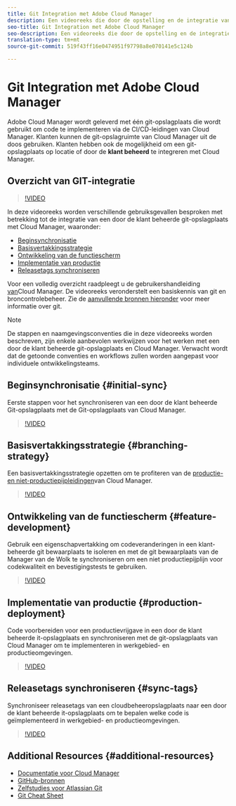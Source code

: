 ```yaml
---
title: Git Integration met Adobe Cloud Manager
description: Een videoreeks die door de opstelling en de integratie van een klant-beheerde (on-premise) git bewaarplaats met de Manager van de Wolk van Adobe loopt.
seo-title: Git Integration met Adobe Cloud Manager
seo-description: Een videoreeks die door de opstelling en de integratie van een klant-beheerde (on-premise) git bewaarplaats met de Manager van de Wolk van Adobe loopt.
translation-type: tm+mt
source-git-commit: 519f43ff16e0474951f97798a8e070141e5c124b

---
```



# Git Integration met Adobe Cloud Manager

Adobe Cloud Manager wordt geleverd met één git-opslagplaats die wordt gebruikt om code te implementeren via de CI/CD-leidingen van Cloud Manager. Klanten kunnen de git-opslagruimte van Cloud Manager uit de doos gebruiken. Klanten hebben ook de mogelijkheid om een git-opslagplaats op locatie of door de **klant beheerd** te integreren met Cloud Manager.

## Overzicht van GIT-integratie

>[!VIDEO](https://video.tv.adobe.com/v/28710/)

In deze videoreeks worden verschillende gebruiksgevallen besproken met betrekking tot de integratie van een door de klant beheerde git-opslagplaats met Cloud Manager, waaronder:

* [Beginsynchronisatie](#initial-sync)
* [Basisvertakkingsstrategie](#branching-strategy)
* [Ontwikkeling van de functiescherm](#feature-development)
* [Implementatie van productie](#production-deployment)
* [Releasetags synchroniseren](#sync-tags)

Voor een volledig overzicht raadpleegt u de gebruikershandleiding [van](https://docs.adobe.com/content/help/en/experience-manager-cloud-manager/using/introduction-to-cloud-manager.html)Cloud Manager. De videoreeks veronderstelt een basiskennis van git en broncontrolebeheer. Zie de [aanvullende bronnen hieronder](#additional-resources) voor meer informatie over git.

>[!NOTE]
>
> De stappen en naamgevingsconventies die in deze videoreeks worden beschreven, zijn enkele aanbevolen werkwijzen voor het werken met een door de klant beheerde git-opslagplaats en Cloud Manager. Verwacht wordt dat de getoonde conventies en workflows zullen worden aangepast voor individuele ontwikkelingsteams.

## Beginsynchronisatie {#initial-sync}

Eerste stappen voor het synchroniseren van een door de klant beheerde Git-opslagplaats met de Git-opslagplaats van Cloud Manager.

>[!VIDEO](https://video.tv.adobe.com/v/28711/?quality=12)

## Basisvertakkingsstrategie {#branching-strategy}

Een basisvertakkingsstrategie opzetten om te profiteren van de [productie- en niet-productiepijpleidingen](https://docs.adobe.com/content/help/en/experience-manager-cloud-manager/using/how-to-use/configuring-pipeline.html)van Cloud Manager.

>[!VIDEO](https://video.tv.adobe.com/v/28712/?quality=12)

## Ontwikkeling van de functiescherm {#feature-development}

Gebruik een eigenschapvertakking om codeveranderingen in een klant-beheerde git bewaarplaats te isoleren en met de git bewaarplaats van de Manager van de Wolk te synchroniseren om een niet productiepijplijn voor codekwaliteit en bevestigingstests te gebruiken.

>[!VIDEO](https://video.tv.adobe.com/v/28723/?quality=12)

## Implementatie van productie {#production-deployment}

Code voorbereiden voor een productievrijgave in een door de klant beheerde it-opslagplaats en synchroniseren met de git-opslagplaats van Cloud Manager om te implementeren in werkgebied- en productieomgevingen.

>[!VIDEO](https://video.tv.adobe.com/v/28724/?quality=12)

## Releasetags synchroniseren {#sync-tags}

Synchroniseer releasetags van een cloudbeheeropslagplaats naar een door de klant beheerde it-opslagplaats om te bepalen welke code is geïmplementeerd in werkgebied- en productieomgevingen.

>[!VIDEO](https://video.tv.adobe.com/v/28725/?quality=12)

## Additional Resources {#additional-resources}

* [Documentatie voor Cloud Manager](https://docs.adobe.com/content/help/en/experience-manager-cloud-manager/using/introduction-to-cloud-manager.html)
* [GitHub-bronnen](https://try.github.io)
* [Zelfstudies voor Atlassian Git](https://www.atlassian.com/git/tutorials/what-is-version-control)
* [Git Cheat Sheet](https://education.github.com/git-cheat-sheet-education.pdf)